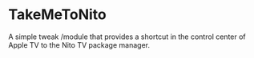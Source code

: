 # TakeMeToNito
A simple tweak /module that provides a shortcut in the control center of Apple TV to the Nito TV package manager.
